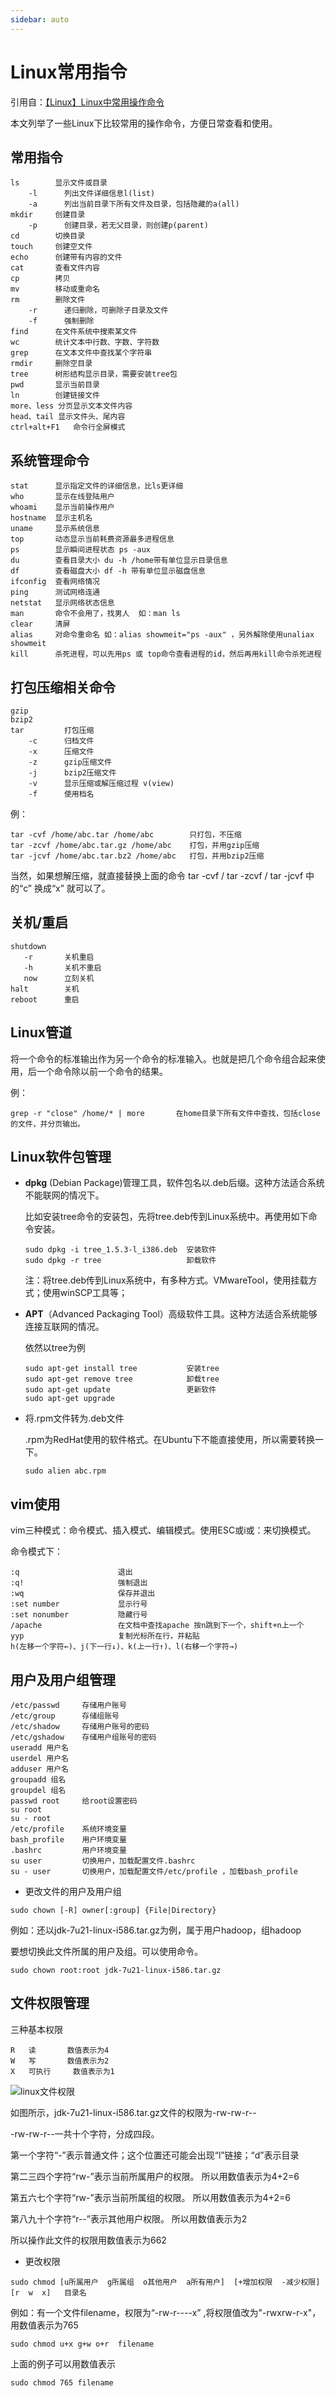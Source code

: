 ```yaml
---
sidebar: auto
---
```

# Linux常用指令

引用自：[【Linux】Linux中常用操作命令](http://www.cnblogs.com/laov/p/3541414.html#Linux)

本文列举了一些Linux下比较常用的操作命令，方便日常查看和使用。

<!--more-->

## 常用指令
```
ls        显示文件或目录  
    -l      列出文件详细信息l(list)  
    -a      列出当前目录下所有文件及目录，包括隐藏的a(all)  
mkdir     创建目录  
    -p      创建目录，若无父目录，则创建p(parent)  
cd        切换目录  
touch     创建空文件  
echo      创建带有内容的文件  
cat       查看文件内容  
cp        拷贝  
mv        移动或重命名  
rm        删除文件  
    -r      递归删除，可删除子目录及文件  
    -f      强制删除  
find      在文件系统中搜索某文件  
wc        统计文本中行数、字数、字符数  
grep      在文本文件中查找某个字符串  
rmdir     删除空目录  
tree      树形结构显示目录，需要安装tree包  
pwd       显示当前目录  
ln        创建链接文件  
more、less 分页显示文本文件内容  
head、tail 显示文件头、尾内容  
ctrl+alt+F1   命令行全屏模式  
```

## 系统管理命令
```
stat      显示指定文件的详细信息，比ls更详细  
who       显示在线登陆用户  
whoami    显示当前操作用户  
hostname  显示主机名  
uname     显示系统信息  
top       动态显示当前耗费资源最多进程信息  
ps        显示瞬间进程状态 ps -aux  
du        查看目录大小 du -h /home带有单位显示目录信息  
df        查看磁盘大小 df -h 带有单位显示磁盘信息  
ifconfig  查看网络情况  
ping      测试网络连通  
netstat   显示网络状态信息  
man       命令不会用了，找男人  如：man ls  
clear     清屏  
alias     对命令重命名 如：alias showmeit="ps -aux" ，另外解除使用unaliax showmeit  
kill      杀死进程，可以先用ps 或 top命令查看进程的id，然后再用kill命令杀死进程 
```

## 打包压缩相关命令
```
gzip
bzip2
tar         打包压缩  
    -c      归档文件  
    -x      压缩文件  
    -z      gzip压缩文件  
    -j      bzip2压缩文件  
    -v      显示压缩或解压缩过程 v(view)  
    -f      使用档名  
```

例： 
```
tar -cvf /home/abc.tar /home/abc        只打包，不压缩
tar -zcvf /home/abc.tar.gz /home/abc    打包，并用gzip压缩
tar -jcvf /home/abc.tar.bz2 /home/abc   打包，并用bzip2压缩
```

当然，如果想解压缩，就直接替换上面的命令  tar -cvf  / tar -zcvf  / tar -jcvf 中的“c” 换成“x” 就可以了。

## 关机/重启
```
shutdown  
   -r       关机重启  
   -h       关机不重启  
   now      立刻关机  
halt        关机  
reboot      重启  
```

## Linux管道

将一个命令的标准输出作为另一个命令的标准输入。也就是把几个命令组合起来使用，后一个命令除以前一个命令的结果。

例：
```
grep -r "close" /home/* | more       在home目录下所有文件中查找，包括close的文件，并分页输出。
```

## Linux软件包管理

- **dpkg** (Debian Package)管理工具，软件包名以.deb后缀。这种方法适合系统不能联网的情况下。

    比如安装tree命令的安装包，先将tree.deb传到Linux系统中。再使用如下命令安装。
    ```
    sudo dpkg -i tree_1.5.3-l_i386.deb  安装软件
    sudo dpkg -r tree                   卸载软件
    ```
    
    注：将tree.deb传到Linux系统中，有多种方式。VMwareTool，使用挂载方式；使用winSCP工具等；

- **APT**（Advanced Packaging Tool）高级软件工具。这种方法适合系统能够连接互联网的情况。

    依然以tree为例
    
    ```
    sudo apt-get install tree           安装tree
    sudo apt-get remove tree            卸载tree
    sudo apt-get update                 更新软件
    sudo apt-get upgrade
    ```

- 将.rpm文件转为.deb文件

    .rpm为RedHat使用的软件格式。在Ubuntu下不能直接使用，所以需要转换一下。
    ```
    sudo alien abc.rpm
    ```

## vim使用

vim三种模式：命令模式、插入模式、编辑模式。使用ESC或i或：来切换模式。

命令模式下：
```
:q                      退出
:q!                     强制退出
:wq                     保存并退出
:set number             显示行号
:set nonumber           隐藏行号
/apache                 在文档中查找apache 按n跳到下一个，shift+n上一个
yyp                     复制光标所在行，并粘贴
h(左移一个字符←)、j(下一行↓)、k(上一行↑)、l(右移一个字符→)
```

## 用户及用户组管理
```
/etc/passwd     存储用户账号
/etc/group      存储组账号
/etc/shadow     存储用户账号的密码
/etc/gshadow    存储用户组账号的密码
useradd 用户名
userdel 用户名
adduser 用户名
groupadd 组名
groupdel 组名
passwd root     给root设置密码
su root
su - root 
/etc/profile    系统环境变量
bash_profile    用户环境变量
.bashrc         用户环境变量
su user         切换用户，加载配置文件.bashrc
su - user       切换用户，加载配置文件/etc/profile ，加载bash_profile
```

- 更改文件的用户及用户组
```
sudo chown [-R] owner[:group] {File|Directory}
```
例如：还以jdk-7u21-linux-i586.tar.gz为例，属于用户hadoop，组hadoop

要想切换此文件所属的用户及组。可以使用命令。
```
sudo chown root:root jdk-7u21-linux-i586.tar.gz
```

## 文件权限管理
三种基本权限  
```
R   读       数值表示为4
W   写       数值表示为2
X   可执行     数值表示为1
```

![linux文件权限](http://images.cnitblog.com/blog/352072/201402/091549405142313.png)

如图所示，jdk-7u21-linux-i586.tar.gz文件的权限为-rw-rw-r--

-rw-rw-r--一共十个字符，分成四段。

第一个字符“-”表示普通文件；这个位置还可能会出现“l”链接；“d”表示目录

第二三四个字符“rw-”表示当前所属用户的权限。   所以用数值表示为4+2=6

第五六七个字符“rw-”表示当前所属组的权限。      所以用数值表示为4+2=6

第八九十个字符“r--”表示其他用户权限。              所以用数值表示为2

所以操作此文件的权限用数值表示为662 

- 更改权限  
```
sudo chmod [u所属用户  g所属组  o其他用户  a所有用户]  [+增加权限  -减少权限]  [r  w  x]   目录名 
```
例如：有一个文件filename，权限为“-rw-r----x” ,将权限值改为"-rwxrw-r-x"，用数值表示为765  
```
sudo chmod u+x g+w o+r  filename
```
上面的例子可以用数值表示  
```
sudo chmod 765 filename
```